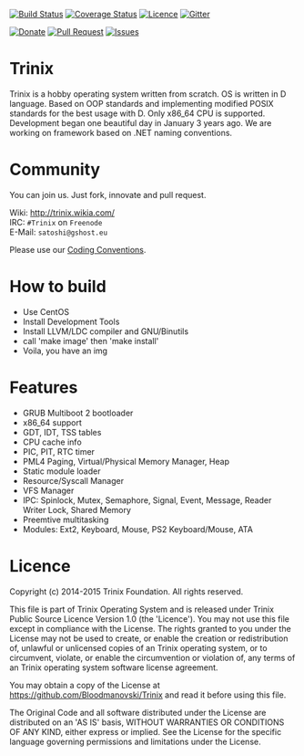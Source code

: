 [![Build Status](https://travis-ci.org/Bloodmanovski/Trinix.svg)](https://travis-ci.org/Bloodmanovski/Trinix)
[![Coverage Status](https://coveralls.io/repos/Bloodmanovski/Trinix/badge.svg?branch=master&service=github)](https://coveralls.io/github/Bloodmanovski/Trinix?branch=master)
[![Licence](https://img.shields.io/badge/Licence-TPSL-blue.svg)](https://github.com/Bloodmanovski/Trinix/blob/master/LICENCE)
[![Gitter](https://badges.gitter.im/Join%20Chat.svg)](https://gitter.im/Bloodmanovski/Trinix?utm_source=badge&utm_medium=badge&utm_campaign=pr-badge)

[![Donate](https://img.shields.io/badge/Bitcoin-Donate-blue.svg)](https://www.coinbase.com/checkouts/ac2ed28efccef2466352283006ef450c)
[![Pull Request](http://githubbadges.herokuapp.com/Bloodmanovski/Trinix/pulls)](https://github.com/Bloodmanovski/Trinix/issues)
[![Issues](http://githubbadges.herokuapp.com/Bloodmanovski/Trinix/issues)](https://github.com/Bloodmanovski/Trinix/pulls)

# Trinix #
Trinix is a hobby operating system written from scratch. OS is written in D language.
Based on OOP standards and implementing modified POSIX standards for the best usage with D. Only x86_64 CPU is supported.
Development began one beautiful day in January 3 years ago.
We are working on framework based on .NET naming conventions.


# Community #
You can join us. Just fork, innovate and pull request.

Wiki: http://trinix.wikia.com/  
IRC: `#Trinix` on `Freenode`  
E-Mail: `satoshi@gshost.eu`

Please use our [Coding Conventions](https://github.com/Bloodmanovski/Trinix/blob/master/CC.md).


# How to build #
* Use CentOS
* Install Development Tools
* Install LLVM/LDC compiler and GNU/Binutils
* call 'make image' then 'make install'
* Voila, you have an img


# Features #
* GRUB Multiboot 2 bootloader
* x86_64 support
* GDT, IDT, TSS tables
* CPU cache info
* PIC, PIT, RTC timer
* PML4 Paging, Virtual/Physical Memory Manager, Heap
* Static module loader
* Resource/Syscall Manager
* VFS Manager
* IPC: Spinlock, Mutex, Semaphore, Signal, Event, Message, Reader Writer Lock, Shared Memory
* Preemtive multitasking
* Modules: Ext2, Keyboard, Mouse, PS2 Keyboard/Mouse, ATA
	
	
# Licence #
Copyright (c) 2014-2015 Trinix Foundation. All rights reserved.
 
This file is part of Trinix Operating System and is released under Trinix 
Public Source Licence Version 1.0 (the 'Licence'). You may not use this file
except in compliance with the License. The rights granted to you under the
License may not be used to create, or enable the creation or redistribution
of, unlawful or unlicensed copies of an Trinix operating system, or to
circumvent, violate, or enable the circumvention or violation of, any terms
of an Trinix operating system software license agreement.
 
You may obtain a copy of the License at
https://github.com/Bloodmanovski/Trinix and read it before using this file.
 
The Original Code and all software distributed under the License are
distributed on an 'AS IS' basis, WITHOUT WARRANTIES OR CONDITIONS OF ANY 
KIND, either express or implied. See the License for the specific language
governing permissions and limitations under the License.
